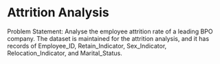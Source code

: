 # Attrition Analysis
Problem Statement: Analyse the employee attrition rate of a leading BPO company. 
The dataset is maintained for the attrition analysis, and it has records of Employee_ID, Retain_Indicator, Sex_Indicator, Relocation_Indicator, and Marital_Status.
